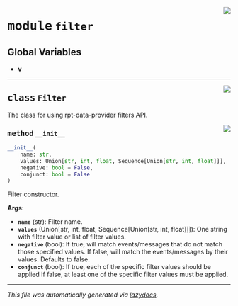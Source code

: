 <!-- markdownlint-disable -->

<a href="../../th2_data_services/filter.py#L0"><img align="right" style="float:right;" src="https://img.shields.io/badge/-source-cccccc?style=flat-square"></a>

# <kbd>module</kbd> `filter`




**Global Variables**
---------------
- **v**


---

<a href="../../th2_data_services/filter.py#L26"><img align="right" style="float:right;" src="https://img.shields.io/badge/-source-cccccc?style=flat-square"></a>

## <kbd>class</kbd> `Filter`
The class for using rpt-data-provider filters API. 

<a href="../../th2_data_services/filter.py#L29"><img align="right" style="float:right;" src="https://img.shields.io/badge/-source-cccccc?style=flat-square"></a>

### <kbd>method</kbd> `__init__`

```python
__init__(
    name: str,
    values: Union[str, int, float, Sequence[Union[str, int, float]]],
    negative: bool = False,
    conjunct: bool = False
)
```

Filter constructor. 



**Args:**
 
 - <b>`name`</b> (str):  Filter name. 
 - <b>`values`</b> (Union[str, int, float, Sequence[Union[str, int, float]]]):  One string with filter value or list of filter values. 
 - <b>`negative`</b> (bool):   If true, will match events/messages that do not match those specified values.  If false, will match the events/messages by their values. Defaults to false. 
 - <b>`conjunct`</b> (bool):  If true, each of the specific filter values should be applied  If false, at least one of the specific filter values must be applied. 







---

_This file was automatically generated via [lazydocs](https://github.com/ml-tooling/lazydocs)._

